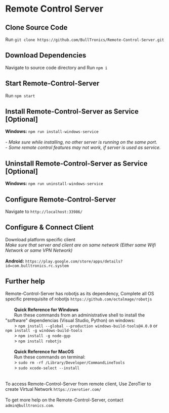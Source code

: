 # Remote Control Server


## Clone Source Code

Run `git clone https://github.com/BullTronics/Remote-Control-Server.git`

## Download Dependencies

Navigate to source code directory and Run `npm i`

## Start Remote-Control-Server

Run `npm start`

## Install Remote-Control-Server as Service [Optional]

**Windows:** `npm run install-windows-service`<br /><br />
*- Make sure while installing, no other server is running on the same port.*<br />
*- Some remote control features may not work, if server is used as service.*

## Uninstall Remote-Control-Server as Service [Optional]

**Windows:** `npm run uninstall-windows-service`

## Configure Remote-Control-Server

Navigate to `http://localhost:33986/`

## Configure & Connect Client

Download platform specific client <br />
*Make sure that server and client are on same network (Either same Wifi Network or same VPN Network)*<br /><br />
**Android:** `https://play.google.com/store/apps/details?id=com.bulltronics.rc.system`

## Further help

Remote-Control-Server has robotjs as its dependency, Complete all OS specific prerequisite of robotjs `https://github.com/octalmage/robotjs` <br /><br />
&emsp;&emsp;**Quick Reference for Windows** <br />
&emsp;&emsp;Run these commands from an administrative shell to install the "software" dependencias (Visual Studio, Python) on windows:<br />
&emsp;&emsp;> `npm install --global --production windows-build-tools@4.0.0` or `npm install -g windows-build-tools` <br />
&emsp;&emsp;> `npm install -g node-gyp` <br />
&emsp;&emsp;> `npm install robotjs`<br /><br />
&emsp;&emsp;**Quick Reference for MacOS** <br />
&emsp;&emsp;Run these commands on terminal:<br />
&emsp;&emsp;> `sudo rm -rf /Library/Developer/CommandLineTools` <br />
&emsp;&emsp;> `sudo xcode-select --install` <br />
<br /><br />
To access Remote-Control-Server from remote client, Use ZeroTier to create Virtual Network `https://zerotier.com/` <br /><br />
To get more help on the Remote-Control-Server, contact `admin@bulltronics.com`.

